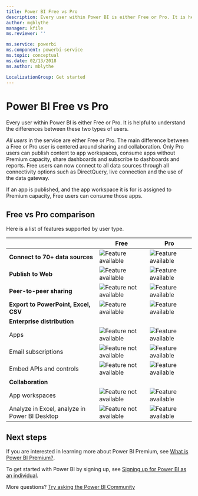 ```yaml
---
title: Power BI Free vs Pro
description: Every user within Power BI is either Free or Pro. It is helpful to understand the differences between these two types of users..
author: mgblythe
manager: kfile
ms.reviewer: ''

ms.service: powerbi
ms.component: powerbi-service
ms.topic: conceptual
ms.date: 02/13/2018
ms.author: mblythe

LocalizationGroup: Get started
---
```


# Power BI Free vs Pro

Every user within Power BI is either Free or Pro. It is helpful to understand the differences between these two types of users.

*All users* in the service are either Free or Pro. The main difference between a Free or Pro user is centered around sharing and collaboration. Only Pro users can publish content to app workspaces, consume apps without Premium capacity, share dashboards and subscribe to dashboards and reports. Free users can now connect to all data sources through all connectivity options such as DirectQuery, live connection and the use of the data gateway.

If an app is published, and the app workspace it is for is assigned to Premium capacity, Free users can consume those apps.

## Free vs Pro comparison
Here is a list of features supported by user type.

|  | Free | Pro |
| --- | --- | --- |
| **Connect to 70+ data sources** |![Feature available](media/features-license-type/available.png) |![Feature available](media/features-license-type/available.png) |
| **Publish to Web** |![Feature available](media/features-license-type/available.png) |![Feature available](media/features-license-type/available.png) |
| **Peer-to-peer sharing** |![Feature not available](media/features-license-type/not-available.png) |![Feature available](media/features-license-type/available.png) |
| **Export to PowerPoint, Excel, CSV** |![Feature available](media/features-license-type/available.png) |![Feature available](media/features-license-type/available.png) |
| **Enterprise distribution** | | |
| Apps |![Feature not available](media/features-license-type/not-available.png) |![Feature available](media/features-license-type/available.png) |
| Email subscriptions |![Feature not available](media/features-license-type/not-available.png) |![Feature available](media/features-license-type/available.png) |
| Embed APIs and controls |![Feature not available](media/features-license-type/not-available.png) |![Feature available](media/features-license-type/available.png) |
| **Collaboration** | | |
| App workspaces |![Feature not available](media/features-license-type/not-available.png) |![Feature available](media/features-license-type/available.png) |
| Analyze in Excel, analyze in Power BI Desktop |![Feature not available](media/features-license-type/not-available.png) |![Feature available](media/features-license-type/available.png) |

## Next steps

If you are interested in learning more about Power BI Premium, see [What is Power BI Premium?](service-premium.md).

To get started with Power BI by signing up, see [Signing up for Power BI as an individual](service-self-service-signup-for-power-bi.md).

More questions? [Try asking the Power BI Community](https://community.powerbi.com/)